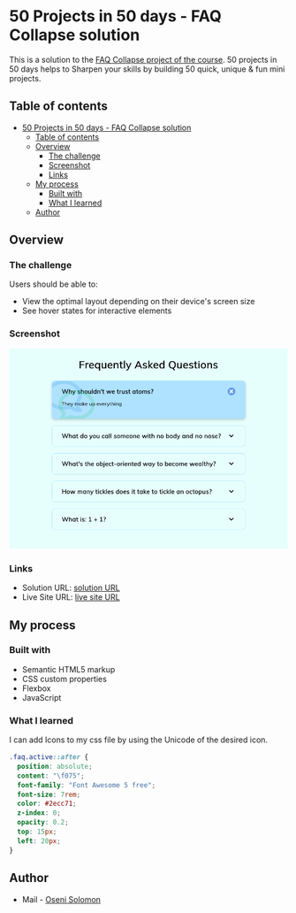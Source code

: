# 50 Projects in 50 days - FAQ Collapse solution

This is a solution to the [FAQ Collapse project of the course](https://www.udemy.com/course/50-projects-50-days/). 50 projects in 50 days helps to Sharpen your skills by building 50 quick, unique & fun mini projects.

## Table of contents

- [50 Projects in 50 days - FAQ Collapse solution](#50-projects-in-50-days---faq-collapse-solution)
  - [Table of contents](#table-of-contents)
  - [Overview](#overview)
    - [The challenge](#the-challenge)
    - [Screenshot](#screenshot)
    - [Links](#links)
  - [My process](#my-process)
    - [Built with](#built-with)
    - [What I learned](#what-i-learned)
  - [Author](#author)

## Overview

### The challenge

Users should be able to:

- View the optimal layout depending on their device's screen size
- See hover states for interactive elements

### Screenshot

![Destop Site Preview](img/screenshot.png)

### Links

- Solution URL: [solution URL](https://github.com/SoloLere/50-projects-in-50-days.git)
- Live Site URL: [live site URL](#)

## My process

### Built with

- Semantic HTML5 markup
- CSS custom properties
- Flexbox
- JavaScript

### What I learned

I can add Icons to my css file by using the Unicode of the desired icon.

```css
.faq.active::after {
  position: absolute;
  content: "\f075";
  font-family: "Font Awesome 5 free";
  font-size: 7rem;
  color: #2ecc71;
  z-index: 0;
  opacity: 0.2;
  top: 15px;
  left: 20px;
}
```

## Author

- Mail - [Oseni Solomon](jnrolalere@gmail.com)
